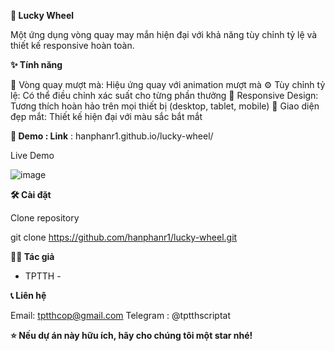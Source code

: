 **🎰 Lucky Wheel**

Một ứng dụng vòng quay may mắn hiện đại với khả năng tùy chỉnh tỷ lệ và thiết kế responsive hoàn toàn.

**✨ Tính năng**

🎯 Vòng quay mượt mà: Hiệu ứng quay với animation mượt mà
⚙️ Tùy chỉnh tỷ lệ: Có thể điều chỉnh xác suất cho từng phần thưởng
📱 Responsive Design: Tương thích hoàn hảo trên mọi thiết bị (desktop, tablet, mobile)
🎨 Giao diện đẹp mắt: Thiết kế hiện đại với màu sắc bắt mắt

**🚀 Demo : Link** : hanphanr1.github.io/lucky-wheel/

Live Demo 

![image](https://github.com/user-attachments/assets/dd654b74-c0b6-4ef4-8cc3-de6400210508)


**🛠️ Cài đặt**

Clone repository

git clone https://github.com/hanphanr1/lucky-wheel.git

**👨‍💻 Tác giả**
- TPTTH -

**📞 Liên hệ**

Email: tptthcop@gmail.com
Telegram : @tptthscriptat


**⭐ Nếu dự án này hữu ích, hãy cho chúng tôi một star nhé!**
